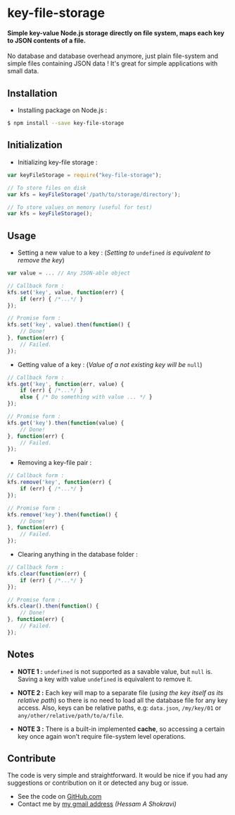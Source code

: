 # key-file-storage

#### Simple key-value Node.js storage directly on file system, maps each key to JSON contents of a file.

No database and database overhead anymore, just plain file-system and simple files containing JSON data !
It's great for simple applications with small data.

## Installation

+ Installing package on Node.js :
```sh
$ npm install --save key-file-storage
```

## Initialization

+ Initializing key-file storage :
```javascript
var keyFileStorage = require("key-file-storage");

// To store files on disk
var kfs = keyFileStorage('/path/to/storage/directory');

// To store values on memory (useful for test)
var kfs = keyFileStorage();
```

## Usage

+ Setting a new value to a key : (*Setting to* `undefined` *is equivalent to remove the key*)
```javascript
var value = ... // Any JSON-able object

// Callback form :
kfs.set('key', value, function(err) {
    if (err) { /*...*/ }
});

// Promise form :
kfs.set('key', value).then(function() {
    // Done!
}, function(err) {
    // Failed.
});
```

+ Getting value of a key : (*Value of a not existing key will be* `null`)
```javascript
// Callback form :
kfs.get('key', function(err, value) {
    if (err) { /*...*/ }
    else { /* Do something with value ... */ }
});

// Promise form :
kfs.get('key').then(function(value) {
    // Done!
}, function(err) {
    // Failed.
});
```

+ Removing a key-file pair :
```javascript
// Callback form :
kfs.remove('key', function(err) {
    if (err) { /*...*/ }
});

// Promise form :
kfs.remove('key').then(function() {
    // Done!
}, function(err) {
    // Failed.
});
```

+ Clearing anything in the database folder :
```javascript
// Callback form :
kfs.clear(function(err) {
    if (err) { /*...*/ }
});

// Promise form :
kfs.clear().then(function() {
    // Done!
}, function(err) {
    // Failed.
});
```


## Notes

- **NOTE 1 :** `undefined` is not supported as a savable value, but `null` is. Saving a key with value `undefined` is equivalent to remove it.

- **NOTE 2 :** Each key will map to a separate file (*using the key itself as its relative path*) so there is no need to load all the database file for any key access. Also, keys can be relative paths, e.g: `data.json`, `/my/key/01` or `any/other/relative/path/to/a/file`.

- **NOTE 3 :** There is a built-in implemented **cache**, so accessing a certain key once again won't require file-system level operations.


## Contribute

The code is very simple and straightforward. It would be nice if you had any suggestions or contribution on it or detected any bug or issue.

+ See the code on [GitHub.com](https://github.com/ahs502/key-file-storage)
+ Contact me by [my gmail address](ahs502@gmail.com)  *(Hessam A Shokravi)*
